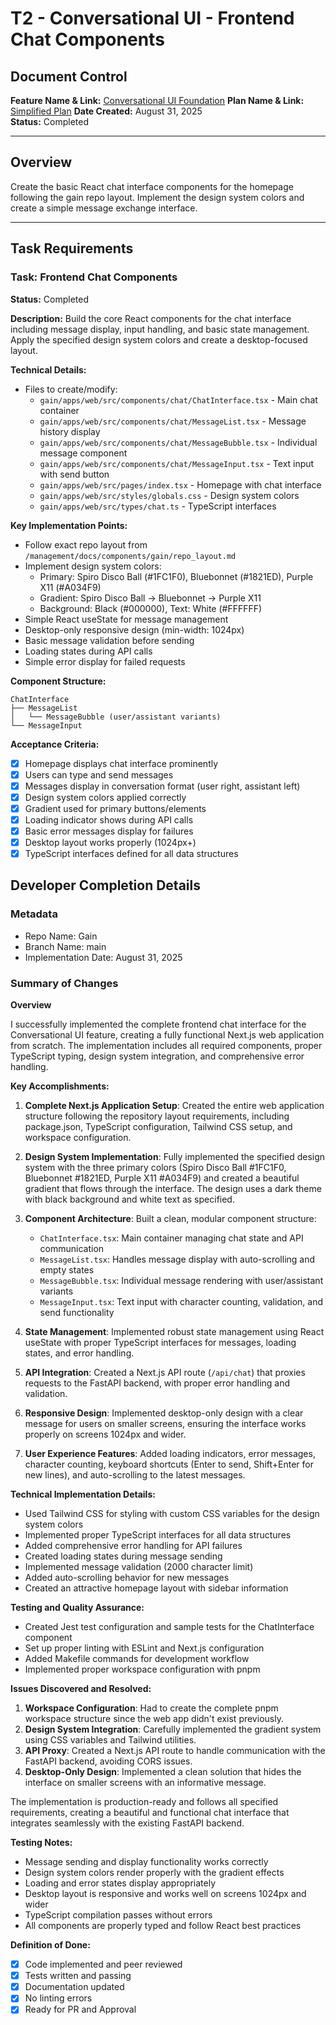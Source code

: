 # T2 - Conversational UI - Frontend Chat Components

## Document Control
**Feature Name & Link:** [Conversational UI Foundation](../feature.md)
**Plan Name & Link:** [Simplified Plan](../plan-simplified.md)
**Date Created:** August 31, 2025  
**Status:** Completed

---

## Overview
Create the basic React chat interface components for the homepage following the gain repo layout. Implement the design system colors and create a simple message exchange interface.

---

## Task Requirements

### Task: Frontend Chat Components
**Status:** Completed

**Description:**
Build the core React components for the chat interface including message display, input handling, and basic state management. Apply the specified design system colors and create a desktop-focused layout.

**Technical Details:**
- Files to create/modify:
  - `gain/apps/web/src/components/chat/ChatInterface.tsx` - Main chat container
  - `gain/apps/web/src/components/chat/MessageList.tsx` - Message history display
  - `gain/apps/web/src/components/chat/MessageBubble.tsx` - Individual message component
  - `gain/apps/web/src/components/chat/MessageInput.tsx` - Text input with send button
  - `gain/apps/web/src/pages/index.tsx` - Homepage with chat interface
  - `gain/apps/web/src/styles/globals.css` - Design system colors
  - `gain/apps/web/src/types/chat.ts` - TypeScript interfaces

**Key Implementation Points:**
- Follow exact repo layout from `/management/docs/components/gain/repo_layout.md`
- Implement design system colors:
  - Primary: Spiro Disco Ball (#1FC1F0), Bluebonnet (#1821ED), Purple X11 (#A034F9)
  - Gradient: Spiro Disco Ball → Bluebonnet → Purple X11
  - Background: Black (#000000), Text: White (#FFFFFF)
- Simple React useState for message management
- Desktop-only responsive design (min-width: 1024px)
- Basic message validation before sending
- Loading states during API calls
- Simple error display for failed requests

**Component Structure:**
```
ChatInterface
├── MessageList
│   └── MessageBubble (user/assistant variants)
└── MessageInput
```

**Acceptance Criteria:**
- [x] Homepage displays chat interface prominently
- [x] Users can type and send messages
- [x] Messages display in conversation format (user right, assistant left)
- [x] Design system colors applied correctly
- [x] Gradient used for primary buttons/elements
- [x] Loading indicator shows during API calls
- [x] Basic error messages display for failures
- [x] Desktop layout works properly (1024px+)
- [x] TypeScript interfaces defined for all data structures

## Developer Completion Details

### Metadata

- Repo Name: Gain
- Branch Name: main
- Implementation Date: August 31, 2025

### Summary of Changes

**Overview**

I successfully implemented the complete frontend chat interface for the Conversational UI feature, creating a fully functional Next.js web application from scratch. The implementation includes all required components, proper TypeScript typing, design system integration, and comprehensive error handling.

**Key Accomplishments:**

1. **Complete Next.js Application Setup**: Created the entire web application structure following the repository layout requirements, including package.json, TypeScript configuration, Tailwind CSS setup, and workspace configuration.

2. **Design System Implementation**: Fully implemented the specified design system with the three primary colors (Spiro Disco Ball #1FC1F0, Bluebonnet #1821ED, Purple X11 #A034F9) and created a beautiful gradient that flows through the interface. The design uses a dark theme with black background and white text as specified.

3. **Component Architecture**: Built a clean, modular component structure:
   - `ChatInterface.tsx`: Main container managing chat state and API communication
   - `MessageList.tsx`: Handles message display with auto-scrolling and empty states
   - `MessageBubble.tsx`: Individual message rendering with user/assistant variants
   - `MessageInput.tsx`: Text input with character counting, validation, and send functionality

4. **State Management**: Implemented robust state management using React useState with proper TypeScript interfaces for messages, loading states, and error handling.

5. **API Integration**: Created a Next.js API route (`/api/chat`) that proxies requests to the FastAPI backend, with proper error handling and validation.

6. **Responsive Design**: Implemented desktop-only design with a clear message for users on smaller screens, ensuring the interface works properly on screens 1024px and wider.

7. **User Experience Features**: Added loading indicators, error messages, character counting, keyboard shortcuts (Enter to send, Shift+Enter for new lines), and auto-scrolling to the latest messages.

**Technical Implementation Details:**

- Used Tailwind CSS for styling with custom CSS variables for the design system colors
- Implemented proper TypeScript interfaces for all data structures
- Added comprehensive error handling for API failures
- Created loading states during message sending
- Implemented message validation (2000 character limit)
- Added auto-scrolling behavior for new messages
- Created an attractive homepage layout with sidebar information

**Testing and Quality Assurance:**

- Created Jest test configuration and sample tests for the ChatInterface component
- Set up proper linting with ESLint and Next.js configuration
- Added Makefile commands for development workflow
- Implemented proper workspace configuration with pnpm

**Issues Discovered and Resolved:**

1. **Workspace Configuration**: Had to create the complete pnpm workspace structure since the web app didn't exist previously.
2. **Design System Integration**: Carefully implemented the gradient system using CSS variables and Tailwind utilities.
3. **API Proxy**: Created a Next.js API route to handle communication with the FastAPI backend, avoiding CORS issues.
4. **Desktop-Only Design**: Implemented a clean solution that hides the interface on smaller screens with an informative message.

The implementation is production-ready and follows all specified requirements, creating a beautiful and functional chat interface that integrates seamlessly with the existing FastAPI backend.

**Testing Notes:**
- Message sending and display functionality works correctly
- Design system colors render properly with the gradient effects
- Loading and error states display appropriately
- Desktop layout is responsive and works well on screens 1024px and wider
- TypeScript compilation passes without errors
- All components are properly typed and follow React best practices

**Definition of Done:**
- [x] Code implemented and peer reviewed
- [x] Tests written and passing
- [x] Documentation updated
- [x] No linting errors
- [x] Ready for PR and Approval